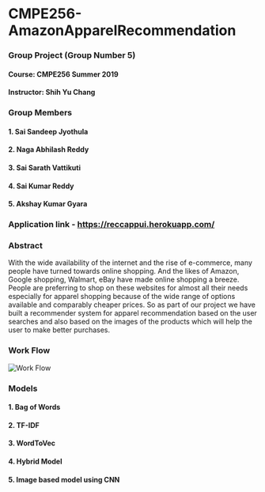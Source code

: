 # CMPE256-AmazonApparelRecommendation
### Group Project (Group Number 5)
#### Course: CMPE256 Summer 2019
#### Instructor: Shih Yu Chang


### Group Members
#### 1. Sai Sandeep Jyothula 
#### 2. Naga Abhilash Reddy
#### 3. Sai Sarath Vattikuti
#### 4. Sai Kumar Reddy
#### 5. Akshay Kumar Gyara

### Application link - https://reccappui.herokuapp.com/

### Abstract
With the wide availability of the internet and the rise of e-commerce, many people have turned towards online shopping. And the likes of Amazon, Google shopping, Walmart, eBay have made online shopping a breeze. People are preferring to shop on these websites for almost all their needs especially for apparel shopping because of the wide range of options available and comparably cheaper prices. So as part of our project we have built a recommender system for apparel recommendation based on the user searches and also based on the images of the products which will help the user to make better purchases.

### Work Flow
![Work Flow](https://github.com/SandeepJ97/CMPE256-AmazonApparelRecommendation/blob/master/images/Amazon%20Apparel%20Recommendation%20System.png)


### Models
#### 1. Bag of Words
#### 2. TF-IDF
#### 3. WordToVec
#### 4. Hybrid Model
#### 5. Image based model using CNN

